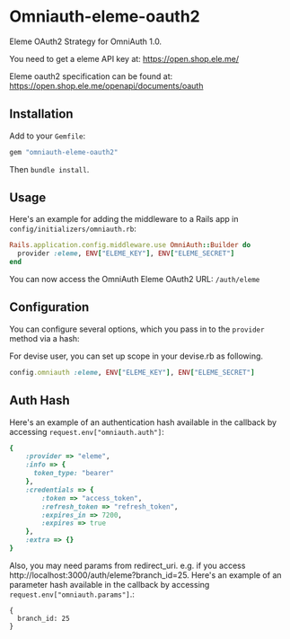 Omniauth-eleme-oauth2
======================

Eleme OAuth2 Strategy for OmniAuth 1.0. 

You need to get a eleme API key at: https://open.shop.ele.me/

Eleme oauth2 specification can be found at: https://open.shop.ele.me/openapi/documents/oauth

## Installation

Add to your `Gemfile`:

```ruby
gem "omniauth-eleme-oauth2"
```

Then `bundle install`.


## Usage

Here's an example for adding the middleware to a Rails app in `config/initializers/omniauth.rb`:

```ruby
Rails.application.config.middleware.use OmniAuth::Builder do
  provider :eleme, ENV["ELEME_KEY"], ENV["ELEME_SECRET"]
end
```

You can now access the OmniAuth Eleme OAuth2 URL: `/auth/eleme`

## Configuration

You can configure several options, which you pass in to the `provider` method via a hash:

For devise user, you can set up scope in your devise.rb as following.

```ruby
config.omniauth :eleme, ENV["ELEME_KEY"], ENV["ELEME_SECRET"]
```

## Auth Hash

Here's an example of an authentication hash available in the callback by accessing `request.env["omniauth.auth"]`:

```ruby
{
    :provider => "eleme",
    :info => {
      token_type: "bearer"
    },
    :credentials => {
        :token => "access_token",
        :refresh_token => "refresh_token",
        :expires_in => 7200,
        :expires => true
    },
    :extra => {}
}
```

Also, you may need params from redirect_uri. e.g. if you access http://localhost:3000/auth/eleme?branch_id=25. Here's an example of an parameter hash available in the callback by accessing `request.env["omniauth.params"]`.:

```
{
  branch_id: 25
}
```